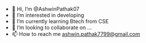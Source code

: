- 👋 Hi, I’m @AshwinPathak07
- 👀 I’m interested in developing
- 🌱 I’m currently learning Btech from CSE
- 💞️ I’m looking to collaborate on ...
- 📫 How to reach me ashwin.pathak7799@gmail.com

<!---
AshwinPathak07/AshwinPathak07 is a ✨ special ✨ repository because its `README.md` (this file) appears on your GitHub profile.
You can click the Preview link to take a look at your changes.
--->
